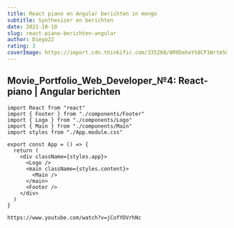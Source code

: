 ```yaml
---
title: React piano en Angular berichten in mongo
subtitle: Synthesizer en berichten
date: 2021-10-10
slug: react-piano-berichten-angular
author: Diego22
rating: 3
coverImage: https://import.cdn.thinkific.com/335268/8R9DeheYS8CP1Wrtm5Gk_javascript.jpg
---
```


## Movie_Portfolio_Web_Developer_№4: React-piano | Angular berichten



```tsx
import React from "react"
import { Footer } from "./components/Footer"
import { Logo } from "./components/Logo"
import { Main } from "./components/Main"
import styles from "./App.module.css"

export const App = () => {
  return (
    <div className={styles.app}>
      <Logo />
      <main className={styles.content}>
        <Main />
      </main>
      <Footer />
    </div>
  )
}
```



``` link
https://www.youtube.com/watch?v=jCofYDVrhNc
```

